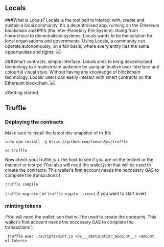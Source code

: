## Locals
###What is Locals?
Locals is the tool belt to interact with, create and sustain a local community. It’s a decentralised app, running on the Ethereum blockchain and IPFS (the Inter-Planetary File System). Going from hierarchical to decentralised systems, Locals wants to be the solution for local organisations and governments. Using Locals, a community can operate autonomously, on a fair basis, where every entity has the same opportunities and rights.
![](https://raw.githubusercontent.com/locals-world/locals-project/master/promo-images/decentralised-locals.png)


###Smart contracts, simple interface.
Locals aims to bring decentralised technology to a mainstream audience by using an inuitive user interface and colourful visual style. Without having any knowledge of blockchain technology, Locals’ users can easily interact with smart contracts on the Ethereum blockchain.
![](https://raw.githubusercontent.com/locals-world/locals-project/master/promo-images/smartcontracts-locals.png)


#Getting started

## Truffle 
### Deploying the contracts

Make sure to install the latest dev snapshot of truffle 

``sudo npm install -g https://github.com/ConsenSys/truffle``

``cd truffle``

Now check your truffle.js + the host to see if you are on the testnet or the mainnet or testrpc
(You also will need the wallet.json that will be used to create the contracts. This wallet's first account needs the neccesary GAS to complete the transactions )

``truffle compile``

``truffle migrate`` ( or ``truffle migate --reset`` if you want to start over)

### minting tokens
(You will need the wallet.json that will be used to create the contracts. This wallet's first account needs the neccesary GAS to complete the transactions )

`` truffle exec ./scripts/mint.js <0x___destination_account__> <amount of tokens>``



